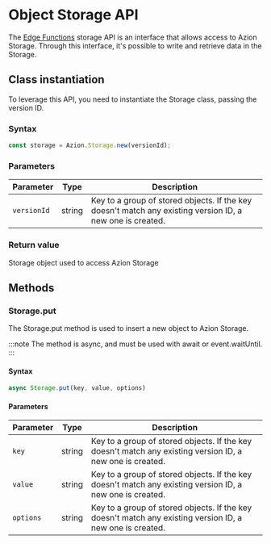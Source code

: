 # Object Storage API

The [Edge Functions]() storage API is an interface that allows access to Azion Storage. Through this interface, it's possible to write and retrieve data in the Storage. 

## Class instantiation 

To leverage this API, you need to instantiate the Storage class, passing the version ID.

### Syntax

```js
const storage = Azion.Storage.new(versionId);
```

### Parameters

| Parameter | Type | Description |
| - | - | - |
| `versionId` | string | Key to a group of stored objects. If the key doesn't match any existing version ID, a new one is created. |

### Return value 

Storage object used to access Azion Storage

## Methods 

### Storage.put

The Storage.put method is used to insert a new object to Azion Storage.

:::note
The method is async, and must be used with await or event.waitUntil.
:::

#### Syntax 

```js
async Storage.put(key, value, options)
```

#### Parameters

| Parameter | Type | Description |
| - | - | - |
| `key` | string | Key to a group of stored objects. If the key doesn't match any existing version ID, a new one is created. |
| `value` | string | Key to a group of stored objects. If the key doesn't match any existing version ID, a new one is created. |
| `options` | string | Key to a group of stored objects. If the key doesn't match any existing version ID, a new one is created. |